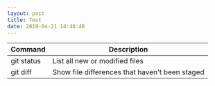 ```yaml
---
layout: post
title: Test
date: 2019-04-21 14:40:48
---
```


| Command | Description |
| --- | --- |
| git status | List all new or modified files |
| git diff | Show file differences that haven't been staged |
